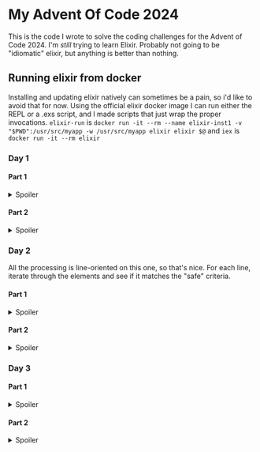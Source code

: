 # My Advent Of Code 2024

This is the code I wrote to solve the coding challenges for the Advent of Code 2024. I'm *still* trying to learn Elixir.
Probably not going to be "idiomatic" elixir, but anything is better than nothing.

## Running elixir from docker
Installing and updating elixir natively can sometimes be a pain, so i'd like to avoid that for now.
Using the official elixir docker image I can run either the REPL or a .exs script, and I made scripts that just wrap the proper invocations.
`elixir-run` is `docker run -it --rm --name elixir-inst1 -v "$PWD":/usr/src/myapp -w /usr/src/myapp elixir elixir $@`
and `iex` is `docker run -it --rm elixir`

### Day 1
#### Part 1
<details>
	Fairly simple process: read the lists, sort them, subtract corresponding elements, sum the results.
	<summary>Spoiler</summary>
	Subtraction could result in negative distance, remember use to absolute value.
</details>

#### Part 2
<details>
	<summary>Spoiler</summary>
	The `Enum.frequencies` function makes a super-handy map of how many times a value appears in the right-hand list. Then for each element in the left-hand list
	just look it up in the map, treating nil as 0.
</details>


### Day 2
All the processing is line-oriented on this one, so that's nice. For each line, iterate through the elements and see if it matches the "safe" criteria.
#### Part 1
<details>
	<summary>Spoiler</summary>
	The trickiest bit here was checking the first two elements to find what direction the levels were headed, then passing that direction along to all the subsequent checks for that row.
	I'm actually surprised it worked because if they're equal I assumed the direction was ascending. Seems my particular input data didn't have any lines with equal first 2 elements, descending levels, AND was still safe.
</details>

#### Part 2
<details>
	I tried something that I thought would be much more elegant, involving counting the differences between elements (remembering how useful `Enum.frequencies` was last time).
	Then I had a count of how many "ups", "downs", and "bads" (difference not between 1..3) and could pattern match against those to rule things out.
	<summary>Spoiler</summary>
	But the problem I hadn't accounted for is that dropping an element from a list would change the differences, changing the frequencies of up/down/bad.
	So I wound up throwing that out. Made a function that takes a list and generates the set of all versions of it that have one element removed. Then just passed them all to `Enum.any?` to see if it could still be considered safe.
</details>


### Day 3
#### Part 1
<details>
	<summary>Spoiler</summary>
	Yay! Just a simple regex with capture groups. Go through the matches and multiply.
</details>

#### Part 2
<details>
	<summary>Spoiler</summary>
	Trickier. Converted to a list of tuples and disable/enable tokens, like `[{2, 4}, :disable, {5, 5}, {11, 8}, :enable, {8, 5}]`.
	Then after some false starts with `Enum.reduce` I settled on `Enum.chunk_while`. It lets you pass in an accumulator (used to track current enable/disable state)
	and your function can decide whether to emit a chunk of output or not, which was the key to ignoring operations while disabled.
</details>
